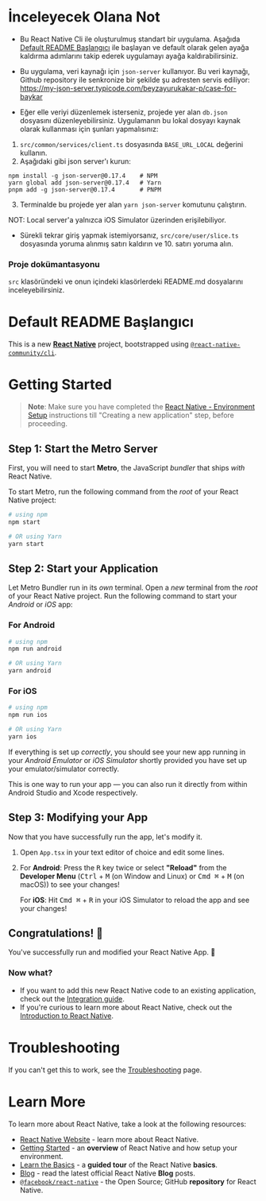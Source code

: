 # İnceleyecek Olana Not

* Bu React Native Cli ile oluşturulmuş standart bir uygulama. Aşağıda [Default README Başlangıcı](#default-readme-başlangıcı) ile başlayan ve default olarak gelen ayağa kaldırma adımlarını takip ederek uygulamayı ayağa kaldırabilirsiniz.

* Bu uygulama, veri kaynağı için `json-server` kullanıyor. Bu veri kaynağı, Github repository ile senkronize bir şekilde şu adresten servis ediliyor: https://my-json-server.typicode.com/beyzayurukakar-p/case-for-baykar

* Eğer elle veriyi düzenlemek isterseniz, projede yer alan `db.json` dosyasını düzenleyebilirsiniz.
Uygulamanın bu lokal dosyayı kaynak olarak kullanması için şunları yapmalısınız:
1. `src/common/services/client.ts` dosyasında `BASE_URL_LOCAL` değerini kullanın.
2. Aşağıdaki gibi json server'ı kurun:
````
npm install -g json-server@0.17.4    # NPM
yarn global add json-server@0.17.4   # Yarn
pnpm add -g json-server@0.17.4       # PNPM
````
3. Terminalde bu projede yer alan `yarn json-server` komutunu çalıştırın.

NOT: Local server'a yalnızca iOS Simulator üzerinden erişilebiliyor.

* Sürekli tekrar giriş yapmak istemiyorsanız, `src/core/user/slice.ts` dosyasında yoruma alınmış satırı kaldırın ve 10. satırı yoruma alın.

### Proje dokümantasyonu
`src` klasöründeki ve onun içindeki klasörlerdeki README.md dosyalarını inceleyebilirsiniz.


# Default README Başlangıcı

This is a new [**React Native**](https://reactnative.dev) project, bootstrapped using [`@react-native-community/cli`](https://github.com/react-native-community/cli).

# Getting Started

>**Note**: Make sure you have completed the [React Native - Environment Setup](https://reactnative.dev/docs/environment-setup) instructions till "Creating a new application" step, before proceeding.

## Step 1: Start the Metro Server

First, you will need to start **Metro**, the JavaScript _bundler_ that ships _with_ React Native.

To start Metro, run the following command from the _root_ of your React Native project:

```bash
# using npm
npm start

# OR using Yarn
yarn start
```

## Step 2: Start your Application

Let Metro Bundler run in its _own_ terminal. Open a _new_ terminal from the _root_ of your React Native project. Run the following command to start your _Android_ or _iOS_ app:

### For Android

```bash
# using npm
npm run android

# OR using Yarn
yarn android
```

### For iOS

```bash
# using npm
npm run ios

# OR using Yarn
yarn ios
```

If everything is set up _correctly_, you should see your new app running in your _Android Emulator_ or _iOS Simulator_ shortly provided you have set up your emulator/simulator correctly.

This is one way to run your app — you can also run it directly from within Android Studio and Xcode respectively.

## Step 3: Modifying your App

Now that you have successfully run the app, let's modify it.

1. Open `App.tsx` in your text editor of choice and edit some lines.
2. For **Android**: Press the <kbd>R</kbd> key twice or select **"Reload"** from the **Developer Menu** (<kbd>Ctrl</kbd> + <kbd>M</kbd> (on Window and Linux) or <kbd>Cmd ⌘</kbd> + <kbd>M</kbd> (on macOS)) to see your changes!

   For **iOS**: Hit <kbd>Cmd ⌘</kbd> + <kbd>R</kbd> in your iOS Simulator to reload the app and see your changes!

## Congratulations! :tada:

You've successfully run and modified your React Native App. :partying_face:

### Now what?

- If you want to add this new React Native code to an existing application, check out the [Integration guide](https://reactnative.dev/docs/integration-with-existing-apps).
- If you're curious to learn more about React Native, check out the [Introduction to React Native](https://reactnative.dev/docs/getting-started).

# Troubleshooting

If you can't get this to work, see the [Troubleshooting](https://reactnative.dev/docs/troubleshooting) page.

# Learn More

To learn more about React Native, take a look at the following resources:

- [React Native Website](https://reactnative.dev) - learn more about React Native.
- [Getting Started](https://reactnative.dev/docs/environment-setup) - an **overview** of React Native and how setup your environment.
- [Learn the Basics](https://reactnative.dev/docs/getting-started) - a **guided tour** of the React Native **basics**.
- [Blog](https://reactnative.dev/blog) - read the latest official React Native **Blog** posts.
- [`@facebook/react-native`](https://github.com/facebook/react-native) - the Open Source; GitHub **repository** for React Native.
